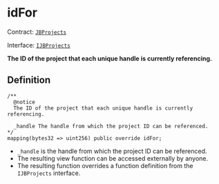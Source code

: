 # idFor

Contract: [`JBProjects`](../)

Interface: [`IJBProjects`](../../../interfaces/ijbprojects.md)

**The ID of the project that each unique handle is currently referencing.**

## Definition

```solidity
/** 
  @notice 
  The ID of the project that each unique handle is currently referencing.

  _handle The handle from which the project ID can be referenced.
*/
mapping(bytes32 => uint256) public override idFor;
```

* `_handle` is the handle from which the project ID can be referenced.
* The resulting view function can be accessed externally by anyone.
* The resulting function overrides a function definition from the `IJBProjects` interface.
